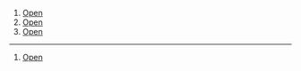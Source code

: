 1. [Open](https://www.youtube.com/watch?v=sdri66xikQw)
2. [Open](https://www.youtube.com/watch?v=Cw15K8_z-b4)
3. [Open](https://www.youtube.com/watch?v=Bt3P7WYTJmM)

-------------------

1. [Open](https://www.youtube.com/watch?v=5gr4fpKOD1Y)
